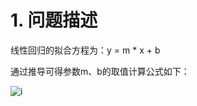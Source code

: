 # 1. 问题描述
线性回归的拟合方程为：y = m * x + b  

通过推导可得参数m、b的取值计算公式如下：  

![i](https://github.com/zenghang-feng/khanacademy_statistics/blob/main/62-63-64-65-66-线性回归的推导/图片附件/pic_last.png)

```
```
